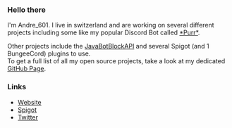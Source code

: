 [purr]: https://purrbot.site
[JavaBotBlockAPI]: https://github.com/botblock/JavaBotBlockAPI
[GitHub Page]: https://github.andre601.com

[Website]: https://andre601.com
[Spigot]: https://www.spigotmc.org/members/56829/
[Twitter]: https://twitter.com/TrueAndre_601

### Hello there
I'm Andre_601. I live in switzerland and are working on several different projects including some like my popular Discord Bot called [\*Purr*][purr].

Other projects include the [JavaBotBlockAPI] and several Spigot (and 1 BungeeCord) plugins to use.  
To get a full list of all my open source projects, take a look at my dedicated [GitHub Page].

### Links
- [Website]
- [Spigot]
- [Twitter]
